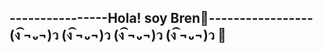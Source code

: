 

----------------Hola! soy Bren🎉-----------------
 (ง͡ ¬᎑¬)ว    (ง͡ ¬᎑¬)ว    (ง͡ ¬᎑¬)ว    (ง͡ ¬᎑¬)ว   🎂
 --------------------------------------------------
 
 
 
